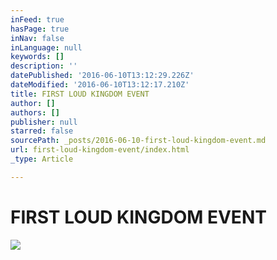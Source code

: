 ```yaml
---
inFeed: true
hasPage: true
inNav: false
inLanguage: null
keywords: []
description: ''
datePublished: '2016-06-10T13:12:29.226Z'
dateModified: '2016-06-10T13:12:17.210Z'
title: FIRST LOUD KINGDOM EVENT
author: []
authors: []
publisher: null
starred: false
sourcePath: _posts/2016-06-10-first-loud-kingdom-event.md
url: first-loud-kingdom-event/index.html
_type: Article

---
```

# FIRST LOUD KINGDOM EVENT
![](https://the-grid-user-content.s3-us-west-2.amazonaws.com/b4f2d75a-0d8c-4d3d-90b2-d5956beffec5.jpg)